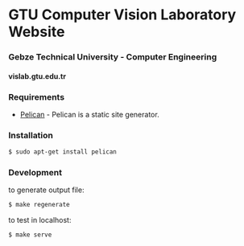 # GTU Computer Vision Laboratory Website
### Gebze Technical University - Computer Engineering
#### **vislab.gtu.edu.tr**

### Requirements
- [Pelican](https://blog.getpelican.com/) - Pelican is a static site generator.

### Installation
```sh
$ sudo apt-get install pelican
```
### Development

to generate output file:
```sh
$ make regenerate
```
to test in localhost:
```sh
$ make serve 
```

